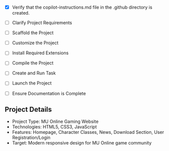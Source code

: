 <!-- Use this file to provide workspace-specific custom instructions to Copilot. For more details, visit https://code.visualstudio.com/docs/copilot/copilot-customization#_use-a-githubcopilotinstructionsmd-file -->
- [x] Verify that the copilot-instructions.md file in the .github directory is created.

- [ ] Clarify Project Requirements
	<!-- MU Online website with HTML/CSS/JS, homepage, character classes, news, download, registration -->

- [ ] Scaffold the Project
	<!-- Create project structure with HTML, CSS, JS files and folders -->

- [ ] Customize the Project
	<!-- Implement MU Online specific features, styling, and content -->

- [ ] Install Required Extensions
	<!-- Install any necessary VS Code extensions for web development -->

- [ ] Compile the Project
	<!-- Ensure all files work together without errors -->

- [ ] Create and Run Task
	<!-- Set up development server if needed -->

- [ ] Launch the Project
	<!-- Open the website in browser for testing -->

- [ ] Ensure Documentation is Complete
	<!-- Create README.md with project information and instructions -->

## Project Details
- Project Type: MU Online Gaming Website
- Technologies: HTML5, CSS3, JavaScript
- Features: Homepage, Character Classes, News, Download Section, User Registration/Login
- Target: Modern responsive design for MU Online game community
